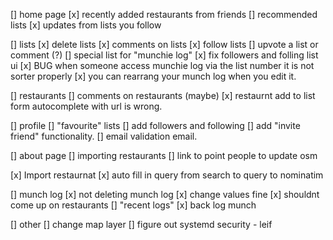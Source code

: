 [] home page
    [x] recently added restaurants from friends
    [] recommended lists
    [x] updates from lists you follow

[] lists
    [x] delete lists
    [x] comments on lists
    [x] follow lists
    [] upvote a list or comment (?)
    [] special list for "munchie log"
    [x] fix followers and folling list ui
    [x] BUG when someone access munchie log via the list number it is not sorter properly
    [x] you can rearrang your munch log when you edit it.

[] restaurants
    [] comments on restaurants (maybe)
    [x] restaurnt add to list form autocomplete with url is wrong.

[] profile
    [] "favourite" lists
    [] add followers and following
    [] add "invite friend" functionality.
    [] email validation email.

[] about page
    [] importing restaurants
    [] link to point people to update osm

[x] Import restaurnat
    [x] auto fill in query from search to query to nominatim

[] munch log
    [x] not deleting munch log
    [x] change values fine
    [x] shouldnt come up on restaurants
    [] "recent logs"
    [x] back log munch
   
[] other
    [] change map layer
    [] figure out systemd security - leif
